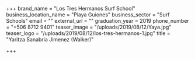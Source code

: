 +++
brand_name = "Los Tres Hermanos Surf School"
business_location_name = "Playa Guiones"
business_sector = "Surf Schools"
email = ""
external_url = ""
graduation_year = 2019
phone_number = "+506 8712 9401"
teaser_image = "/uploads/2019/08/12/Yaya.jpg"
teaser_logo = "/uploads/2019/08/12/los-tres-hermanos-1.jpg"
title = "Yaritza Sanabria Jimenez (Walker)"

+++
